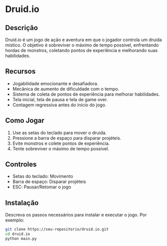 # Druid.io

## Descrição
Druid.io é um jogo de ação e aventura em que o jogador controla um druida místico. O objetivo é sobreviver o máximo de tempo possível, enfrentando hordas de monstros, coletando pontos de experiência e melhorando suas habilidades.

## Recursos
- Jogabilidade emocionante e desafiadora.
- Mecânica de aumento de dificuldade com o tempo.
- Sistema de coleta de pontos de experiência para melhorar habilidades.
- Tela inicial, tela de pausa e tela de game over.
- Contagem regressiva antes do início do jogo.

## Como Jogar
1. Use as setas do teclado para mover o druida.
2. Pressione a barra de espaço para disparar projéteis.
3. Evite monstros e colete pontos de experiência.
4. Tente sobreviver o máximo de tempo possível.

## Controles
- Setas do teclado: Movimento
- Barra de espaço: Disparar projéteis
- ESC: Pausar/Retomar o jogo

## Instalação
Descreva os passos necessários para instalar e executar o jogo. Por exemplo:
```bash
git clone https://seu-repositorio/druid.io.git
cd druid.io
python main.py
